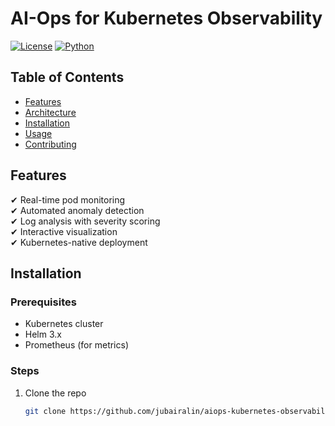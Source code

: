 # AI-Ops for Kubernetes Observability

[![License](https://img.shields.io/badge/license-MIT-blue.svg)](LICENSE)
[![Python](https://img.shields.io/badge/python-3.8+-blue.svg)](https://python.org)

## Table of Contents
- [Features](#features)
- [Architecture](#architecture)
- [Installation](#installation)
- [Usage](#usage)
- [Contributing](#contributing)

## Features
✔ Real-time pod monitoring  
✔ Automated anomaly detection  
✔ Log analysis with severity scoring  
✔ Interactive visualization  
✔ Kubernetes-native deployment  

## Installation
### Prerequisites
- Kubernetes cluster
- Helm 3.x
- Prometheus (for metrics)

### Steps
1. Clone the repo
   ```bash
   git clone https://github.com/jubairalin/aiops-kubernetes-observability.git
